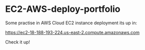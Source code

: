 # EC2-AWS-deploy-portfolio
 Some practise in AWS Cloud EC2 instance deployment its up in:

https://ec2-18-188-193-224.us-east-2.compute.amazonaws.com

Check it up!
